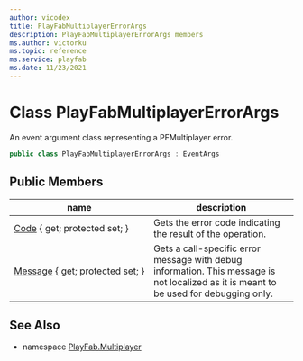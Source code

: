 ```yaml
---
author: vicodex
title: PlayFabMultiplayerErrorArgs
description: PlayFabMultiplayerErrorArgs members
ms.author: victorku
ms.topic: reference
ms.service: playfab
ms.date: 11/23/2021
---
```


# Class PlayFabMultiplayerErrorArgs

An event argument class representing a PFMultiplayer error.

```csharp
public class PlayFabMultiplayerErrorArgs : EventArgs
```

## Public Members

| name | description |
| --- | --- |
| [Code](PlayFabMultiplayerErrorArgs/Code.md) { get; protected set; } | Gets the error code indicating the result of the operation. |
| [Message](PlayFabMultiplayerErrorArgs/Message.md) { get; protected set; } | Gets a call-specific error message with debug information. This message is not localized as it is meant to be used for debugging only. |

## See Also

* namespace [PlayFab.Multiplayer](../PlayFabMultiplayerSDK.md)
